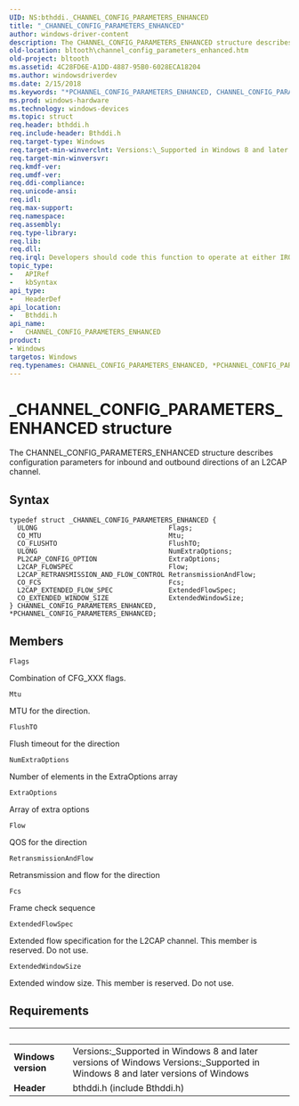 ```yaml
---
UID: NS:bthddi._CHANNEL_CONFIG_PARAMETERS_ENHANCED
title: "_CHANNEL_CONFIG_PARAMETERS_ENHANCED"
author: windows-driver-content
description: The CHANNEL_CONFIG_PARAMETERS_ENHANCED structure describes configuration parameters for inbound and outbound directions of an L2CAP channel.
old-location: bltooth\channel_config_parameters_enhanced.htm
old-project: bltooth
ms.assetid: 4C28FD6E-A1DD-4887-95B0-6028ECA18204
ms.author: windowsdriverdev
ms.date: 2/15/2018
ms.keywords: "*PCHANNEL_CONFIG_PARAMETERS_ENHANCED, CHANNEL_CONFIG_PARAMETERS_ENHANCED, CHANNEL_CONFIG_PARAMETERS_ENHANCED structure [Bluetooth Devices], PCHANNEL_CONFIG_PARAMETERS_ENHANCED, PCHANNEL_CONFIG_PARAMETERS_ENHANCED structure pointer [Bluetooth Devices], _CHANNEL_CONFIG_PARAMETERS_ENHANCED, bltooth.channel_config_parameters_enhanced, bthddi/CHANNEL_CONFIG_PARAMETERS_ENHANCED, bthddi/PCHANNEL_CONFIG_PARAMETERS_ENHANCED"
ms.prod: windows-hardware
ms.technology: windows-devices
ms.topic: struct
req.header: bthddi.h
req.include-header: Bthddi.h
req.target-type: Windows
req.target-min-winverclnt: Versions:\_Supported in Windows 8 and later versions of Windows
req.target-min-winversvr: 
req.kmdf-ver: 
req.umdf-ver: 
req.ddi-compliance: 
req.unicode-ansi: 
req.idl: 
req.max-support: 
req.namespace: 
req.assembly: 
req.type-library: 
req.lib: 
req.dll: 
req.irql: Developers should code this function to operate at either IRQL = DISPATCH_LEVEL (if the callback   function does not access paged memory), or IRQL = PASSIVE_LEVEL (if the callback function must access   paged memory)
topic_type:
-	APIRef
-	kbSyntax
api_type:
-	HeaderDef
api_location:
-	Bthddi.h
api_name:
-	CHANNEL_CONFIG_PARAMETERS_ENHANCED
product:
- Windows
targetos: Windows
req.typenames: CHANNEL_CONFIG_PARAMETERS_ENHANCED, *PCHANNEL_CONFIG_PARAMETERS_ENHANCED
---
```


# _CHANNEL_CONFIG_PARAMETERS_ENHANCED structure
The CHANNEL_CONFIG_PARAMETERS_ENHANCED structure describes configuration parameters for inbound and outbound directions of an L2CAP channel.

## Syntax
```
typedef struct _CHANNEL_CONFIG_PARAMETERS_ENHANCED {
  ULONG                                 Flags;
  CO_MTU                                Mtu;
  CO_FLUSHTO                            FlushTO;
  ULONG                                 NumExtraOptions;
  PL2CAP_CONFIG_OPTION                  ExtraOptions;
  L2CAP_FLOWSPEC                        Flow;
  L2CAP_RETRANSMISSION_AND_FLOW_CONTROL RetransmissionAndFlow;
  CO_FCS                                Fcs;
  L2CAP_EXTENDED_FLOW_SPEC              ExtendedFlowSpec;
  CO_EXTENDED_WINDOW_SIZE               ExtendedWindowSize;
} CHANNEL_CONFIG_PARAMETERS_ENHANCED, *PCHANNEL_CONFIG_PARAMETERS_ENHANCED;
```

## Members


`Flags`

Combination of CFG_XXX flags.

`Mtu`

MTU for the direction.

`FlushTO`

Flush timeout for the direction

`NumExtraOptions`

Number of elements in the ExtraOptions array

`ExtraOptions`

Array of extra options

`Flow`

QOS for the direction

`RetransmissionAndFlow`

Retransmission and flow for the direction

`Fcs`

Frame check sequence

`ExtendedFlowSpec`

Extended flow specification for the L2CAP channel. This member is reserved. Do not use.

`ExtendedWindowSize`

Extended window size. This member is reserved. Do not use.


## Requirements
| &nbsp; | &nbsp; |
| ---- |:---- |
| **Windows version** | Versions:\_Supported in Windows 8 and later versions of Windows Versions:\_Supported in Windows 8 and later versions of Windows |
| **Header** | bthddi.h (include Bthddi.h) |